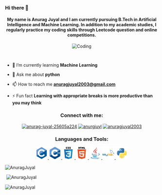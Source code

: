 ### Hi there 👋
<h4 align="center">My name is Anurag Juyal and I am currently pursuing B.Tech in Artificial Intelligence and Machine Learning. In addition to my academic studies, I regularly practice my coding skills through Leetcode question and online competitions.</h4>
<p align="center"> <img align="center" alt="Coding" width="400" src="https://cdn.dribbble.com/users/1162077/screenshots/3848914/programmer.gif"/> </p>
<br>

- 🌱 I’m currently learning **Machine Learning**

- 💬 Ask me about **python**

- 📫 How to reach me **anuragjuyal2003@gmail.com**

- ⚡ Fun fact **Learning with appropriate breaks is more productive than you may think**

<h3 align="center">Connect with me:</h3>
<p align="center">
<a href="https://linkedin.com/in/anurag-juyal-25605a224" target="blank"><img align="center" src="https://raw.githubusercontent.com/rahuldkjain/github-profile-readme-generator/master/src/images/icons/Social/linked-in-alt.svg" alt="anurag-juyal-25605a224" height="30" width="40" /></a>
<a href="https://kaggle.com/anurgjuyl" target="blank"><img align="center" src="https://raw.githubusercontent.com/rahuldkjain/github-profile-readme-generator/master/src/images/icons/Social/kaggle.svg" alt="anurgjuyl" height="30" width="40" /></a>
<a href="https://www.leetcode.com/anuragjuyal2003" target="blank"><img align="center" src="https://raw.githubusercontent.com/rahuldkjain/github-profile-readme-generator/master/src/images/icons/Social/leet-code.svg" alt="anuragjuyal2003" height="30" width="40" /></a>
</p>

<h3 align="center">Languages and Tools:</h3>
<p align="center"> <a href="https://www.cprogramming.com/" target="_blank" rel="noreferrer"> <img src="https://raw.githubusercontent.com/devicons/devicon/master/icons/c/c-original.svg" alt="c" width="40" height="40"/> </a> <a href="https://www.w3schools.com/cpp/" target="_blank" rel="noreferrer"> <img src="https://raw.githubusercontent.com/devicons/devicon/master/icons/cplusplus/cplusplus-original.svg" alt="cplusplus" width="40" height="40"/> </a> <a href="https://www.w3schools.com/css/" target="_blank" rel="noreferrer"> <img src="https://raw.githubusercontent.com/devicons/devicon/master/icons/css3/css3-original-wordmark.svg" alt="css3" width="40" height="40"/> </a> <a href="https://www.w3.org/html/" target="_blank" rel="noreferrer"> <img src="https://raw.githubusercontent.com/devicons/devicon/master/icons/html5/html5-original-wordmark.svg" alt="html5" width="40" height="40"/> </a> <a href="https://www.java.com" target="_blank" rel="noreferrer"> <img src="https://raw.githubusercontent.com/devicons/devicon/master/icons/java/java-original.svg" alt="java" width="40" height="40"/> </a> <a href="https://www.mysql.com/" target="_blank" rel="noreferrer"> <img src="https://raw.githubusercontent.com/devicons/devicon/master/icons/mysql/mysql-original-wordmark.svg" alt="mysql" width="40" height="40"/> </a> <a href="https://www.python.org" target="_blank" rel="noreferrer"> <img src="https://raw.githubusercontent.com/devicons/devicon/master/icons/python/python-original.svg" alt="python" width="40" height="40"/> </a> </p>

<p><img align="center" src="https://github-readme-stats.vercel.app/api/top-langs?username=AnuragJuyal&show_icons=true&locale=en&layout=compact" alt="AnuragJuyal" /></p>
<p>&nbsp;<img align="center" src="https://github-readme-stats.vercel.app/api?username=AnuragJuyal&show_icons=true&locale=en" alt="AnuragJuyal" /></p>
<p><img align="center" src="https://github-readme-streak-stats.herokuapp.com/?user=AnuragJuyal&" alt="AnuragJuyal" /></p>
